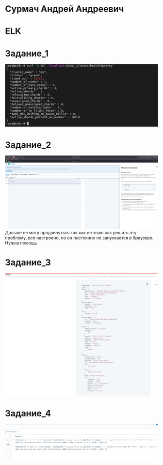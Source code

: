 # Сурмач Андрей Андреевич
# ELK

# Задание_1
![alt text](https://github.com/Aid1986/ELK/blob/main/1.png)

# Задание_2
![alt text](https://github.com/Aid1986/ELK/blob/main/3.png)
Дальше не могу продвинуться так как не знаю как решить эту проблему, все настроено, но он постоянно не запускается в браузере. Нужна помощь
# Задание_3
![alt text](https://github.com/Aid1986/ELK/blob/main/4.png)

# Задание_4
![alt text](https://github.com/Aid1986/ELK/blob/main/5.png)
